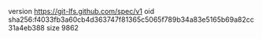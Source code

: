 version https://git-lfs.github.com/spec/v1
oid sha256:f4033fb3a60cb4d363747f81365c5065f789b34a83e5165b69a82cc31a4eb388
size 9862
